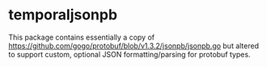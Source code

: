 # temporaljsonpb

This package contains essentially a copy of https://github.com/gogo/protobuf/blob/v1.3.2/jsonpb/jsonpb.go but altered
to support custom, optional JSON formatting/parsing for protobuf types.